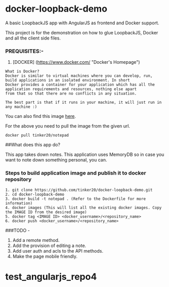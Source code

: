 # docker-loopback-demo

A basic LoopbackJS app with AngularJS as frontend and Docker support.

This project is for the demonstration on how to glue LoopbackJS, Docker and all the client side files.

### PREQUISITES:-


1) [DOCKER] (https://www.docker.com/ "Docker's Homepage")

```
What is Docker?
Docker is similar to virtual machines where you can develop, run, build applications in an isolated environment. In short
Docker provides a container for your application which has all the application requirements and resources, nothing else apart
from that so that there are no conflicts in any situation. 

The best part is that if it runs in your machine, it will just run in any machine :)
```


You can also find this image [here](https://hub.docker.com/r/tinker20/notepad/ "Docker image of this project").

For the above you need to pull the image from the given url.

`docker pull tinker20/notepad`


##What does this app do?

This app takes down notes. This application uses MemoryDB so in case you want to note down something personal, you can.


### Steps to build application image and publish it to docker repository
```
1. git clone https://github.com/tinker20/docker-loopback-demo.git
2. cd docker-loopback-demo
3. docker build -t notepad . (Refer to the Dockerfile for more information)
4. docker images (This will list all the existing docker images. Copy the IMAGE ID from the desired image)
5. docker tag <IMAGE ID> <docker_username>/<repository_name>
6. docker push <docker_username>/<repository_name>
```

###TODO - 

1. Add a remote method.
2. Add the provision of editing a note.
3. Add user auth and acls to the API methods.
4. Make the page mobile friendly.
# test_angularjs_repo4
